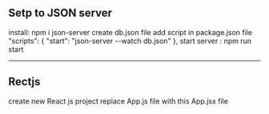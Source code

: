 Setp to JSON server
-------------------------------------------------
install: npm i json-server
create db.json file
add  script in package.json file   "scripts": {
    "start": "json-server --watch db.json"
  }, 
 start server : npm run start


---------------------------------
Rectjs
--------------------------------
create new React js project 
replace App.js file with this App.jsx file
